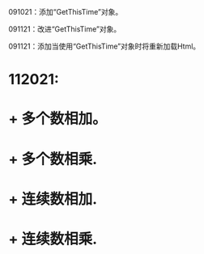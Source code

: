 091021：添加“GetThisTime”对象。

091121：改进“GetThisTime”对象。

091121：添加当使用“GetThisTime”对象时将重新加载Html。

# 112021:
# + 多个数相加。
# + 多个数相乘.
# + 连续数相加.
# + 连续数相乘.